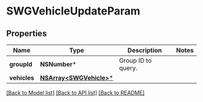 # SWGVehicleUpdateParam

## Properties
Name | Type | Description | Notes
------------ | ------------- | ------------- | -------------
**groupId** | **NSNumber*** | Group ID to query. | 
**vehicles** | [**NSArray&lt;SWGVehicle&gt;***](SWGVehicle.md) |  | 

[[Back to Model list]](../README.md#documentation-for-models) [[Back to API list]](../README.md#documentation-for-api-endpoints) [[Back to README]](../README.md)


